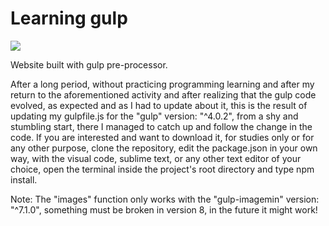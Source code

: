 # Learning gulp

![](C:\Users\carlo\OneDrive\Documentos\Github\gh-pages\learning_gulp\img\png\hydra_logo.png)

Website built with gulp pre-processor.

After a long period, without practicing programming learning and after my return to the aforementioned activity and after realizing that the gulp code evolved, as expected and as I had to update about it, this is the result of updating my gulpfile.js for the "gulp" version: "^4.0.2", from a shy and stumbling start, there I managed to catch up and follow the change in the code.
If you are interested and want to download it, for studies only or for any other purpose, clone the repository, edit the package.json in your own way, with the visual code, sublime text, or any other text editor of your choice, open the terminal inside the project's root directory and type npm install.

 Note: The "images" function only works with the "gulp-imagemin" version: "^7.1.0", something must be broken in version 8, in the future it might work!



